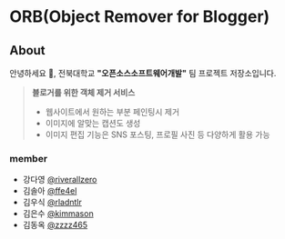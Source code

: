 # ORB(Object Remover for Blogger)

## About
안녕하세요 👋, 전북대학교 **"오픈소스소프트웨어개발"** 팀 프로젝트 저장소입니다.

> **블로거를 위한 객체 제거 서비스**
> - 웹사이트에서 원하는 부분 페인팅시 제거
> - 이미지에 알맞는 캡션도 생성
> - 이미지 편집 기능은 SNS 포스팅, 프로필 사진 등 다양하게 활용 가능

### member
- 강다영 [@riverallzero](https://github.com/riverallzero)
- 김솔아 [@ffe4el](https://github.com/ffe4el)
- 김우식 [@rladntlr](https://github.com/rladntlr)
- 김은수 [@kimmason](https://github.com/kimmason)
- 김동옥 [@zzzz465](https://github.com/zzzz465)

